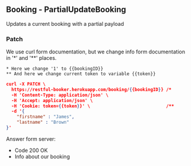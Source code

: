 ## Booking - PartialUpdateBooking<br>
Updates a current booking with a partial payload
### Patch
We use curl form documentation, but we change info form documentation in '*' and '**' places.
```
* Here we change '1' to {{bookingID}}
** And here we change current token to variable {{token}}
```
```json
curl -X PATCH \
  https://restful-booker.herokuapp.com/booking/{{bookingID}} /*
  -H 'Content-Type: application/json' \
  -H 'Accept: application/json' \
  -H 'Cookie: token={{token}}' \                             /**
  -d '{
    "firstname" : "James",
    "lastname" : "Brown"
}'
```

Answer form server:
* Code 200 OK
* Info about our booking